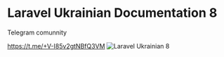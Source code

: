 # Laravel Ukrainian Documentation 8

[comment]: <> (<img height="500" src="https://vadykoo.github.io/laravelUkr/laravelUkrIcon.png" width="500"/>> Laravel Ukrainian 8)
Telegram comunnity

https://t.me/+V-I85v2gtNBfQ3VM
![Laravel Ukrainian 8](https://vadykoo.github.io/laravelUkr/laravelUkrIcon.png)
